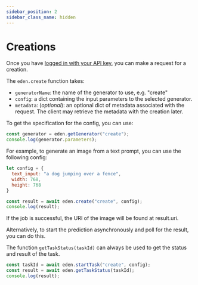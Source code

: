 ```yaml
---
sidebar_position: 2
sidebar_class_name: hidden
---
```


# Creations

Once you have [logged in with your API key](/docs/sdk/quickstart), you can make a request for a creation.

The `eden.create` function takes:

* `generatorName`: the name of the generator to use, e.g. "create"
* `config`: a dict containing the input parameters to the selected generator.
* `metadata`: (*optional*): an optional dict of metadata associated with the request. The client may retrieve the metadata with the creation later.

To get the specification for the config, you can use:

```js
const generator = eden.getGenerator("create");
console.log(generator.parameters);
```

For example, to generate an image from a text prompt, you can use the following config:

```js
let config = {
  text_input: "a dog jumping over a fence",
  width: 768,
  height: 768
}

const result = await eden.create("create", config);
console.log(result);
```

If the job is successful, the URI of the image will be found at result.uri.

Alternatively, to start the prediction asynchronously and poll for the result, you can do this.

The function `getTaskStatus(taskId)` can always be used to get the status and result of the task.

```js
const taskId = await eden.startTask("create", config);
const result = await eden.getTaskStatus(taskId);
console.log(result);
```